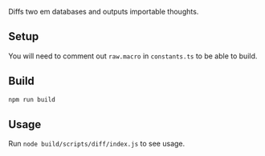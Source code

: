 Diffs two em databases and outputs importable thoughts.

## Setup

You will need to comment out `raw.macro` in `constants.ts` to be able to build.

## Build

```sh
npm run build
```

## Usage

Run `node build/scripts/diff/index.js` to see usage.
